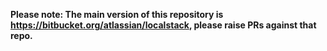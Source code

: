 **Please note: The main version of this repository is https://bitbucket.org/atlassian/localstack, please raise PRs against that repo.**
